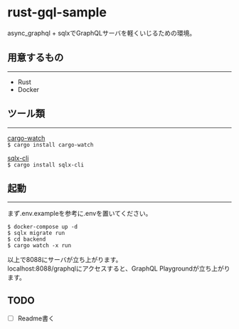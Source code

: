 # rust-gql-sample  

async_graphql + sqlxでGraphQLサーバを軽くいじるための環境。  

## 用意するもの  
---
- Rust  
- Docker  
  
## ツール類  
---  
  
[cargo-watch](https://crates.io/crates/cargo-watch)  
```$ cargo install cargo-watch```  
  
[sqlx-cli](https://crates.io/crates/sqlx-cli)  
```$ cargo install sqlx-cli```  

## 起動  
--- 
まず.env.exampleを参考に.envを置いてください。  

```$ docker-compose up -d```  
```$ sqlx migrate run```  
```$ cd backend ```  
```$ cargo watch -x run```  

以上で8088にサーバが立ち上がります。  
localhost:8088/graphqlにアクセスすると、GraphQL Playgroundが立ち上がります。  

## TODO  
- [ ] Readme書く